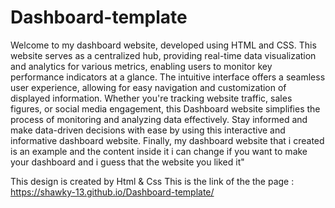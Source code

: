 # Dashboard-template
Welcome to my dashboard website, developed using HTML and CSS. This website serves as a centralized hub, providing real-time data visualization and analytics for various metrics, enabling users to monitor key performance indicators at a glance. The intuitive interface offers a seamless user experience, allowing for easy navigation and customization of displayed information. Whether you're tracking website traffic, sales figures, or social media engagement, this Dashboard website simplifies the process of monitoring and analyzing data effectively. Stay informed and make data-driven decisions with ease by using this interactive and informative dashboard website. Finally, my dashboard website that i created is an example and the content inside it i can change if you want to make your dashboard and i guess that the website  you liked it"



This design is created by Html &amp; Css
This is the link of the the page : https://shawky-13.github.io/Dashboard-template/
